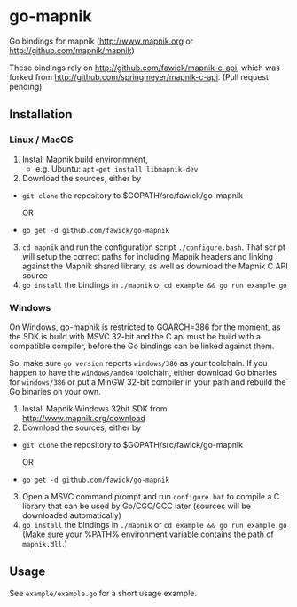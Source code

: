 go-mapnik
=========

Go bindings for mapnik (http://www.mapnik.org or
http://github.com/mapnik/mapnik)

These bindings rely on http://github.com/fawick/mapnik-c-api, which was forked
from http://github.com/springmeyer/mapnik-c-api. (Pull request pending)

Installation
-----------

### Linux / MacOS

1. Install Mapnik build environmnent,
	- e.g. Ubuntu: `apt-get install libmapnik-dev`
2. Download the sources, either by 
- `git clone` the repository to $GOPATH/src/fawick/go-mapnik 

	OR

- `go get -d github.com/fawick/go-mapnik`
3. `cd mapnik` and run the configuration script `./configure.bash`. 
   That script will setup the correct paths for including Mapnik headers and
   linking against the Mapnik shared library, as well as download the Mapnik C
   API source 
4. `go install` the bindings in `./mapnik` or `cd example && go run example.go`



### Windows

On Windows, go-mapnik is restricted to GOARCH=386 for the moment, as the SDK is
build with MSVC 32-bit and the C api must be build with a compatible
compiler, before the Go bindings can be linked against them.

So, make sure `go version` reports `windows/386` as your toolchain. If you
happen to have the `windows/amd64` toolchain, either download Go binaries for
`windows/386` or put a MinGW 32-bit compiler in your path and rebuild the Go
binaries on your own.


1. Install Mapnik Windows 32bit SDK from http://www.mapnik.org/download
2. Download the sources, either by 
- `git clone` the repository to $GOPATH/src/fawick/go-mapnik 

	OR

- `go get -d github.com/fawick/go-mapnik`
3. Open a MSVC command prompt and run `configure.bat` to compile a C library
   that can be used by Go/CGO/GCC later (sources will be downloaded
   automatically)
4. `go install` the bindings in `./mapnik` or `cd example && go run example.go`
    (Make sure your %PATH% environment variable contains the path of
    `mapnik.dll`.)

Usage
-----

See `example/example.go` for a short usage example.


